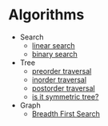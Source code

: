 # Algorithms

- Search
  - [linear search](./search/linear-search/)
  - [binary search](./search/binary-search/)
- Tree
  - [preorder traversal](./tree/preorder/)
  - [inorder traversal](./tree/inorder/)
  - [postorder traversal](./tree/postorder/)
  - [is it symmetric tree?](./tree/isSymmetric/)
- Graph
  - [Breadth First Search](./graph/bfs/)